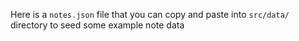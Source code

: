 Here is a `notes.json` file that you can copy and paste into `src/data/` directory to seed some example note data
